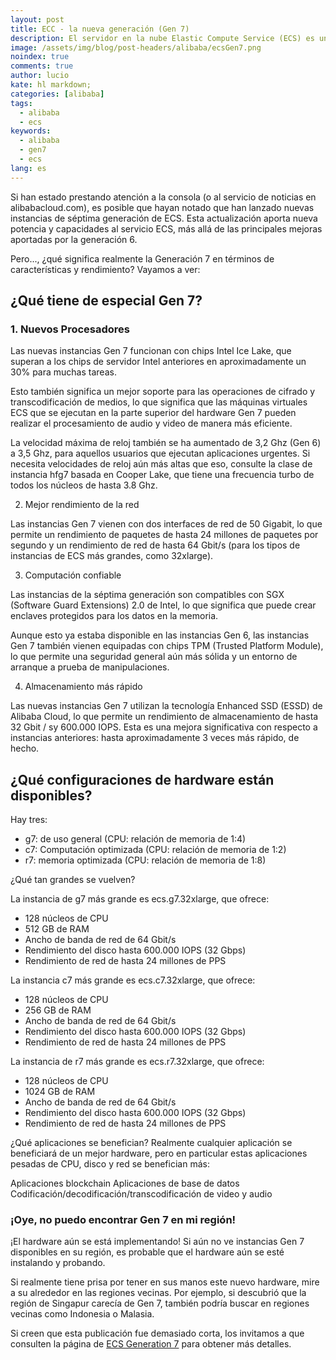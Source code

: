 ```yaml
---
layout: post
title: ECC - la nueva generación (Gen 7)
description: El servidor en la nube Elastic Compute Service (ECS) es un servicio básico de computación en la nube proporcionado por Alibaba Cloud.
image: /assets/img/blog/post-headers/alibaba/ecsGen7.png
noindex: true
comments: true
author: lucio
kate: hl markdown;
categories: [alibaba]
tags:
  - alibaba
  - ecs
keywords:
  - alibaba
  - gen7
  - ecs
lang: es
---
```


Si han estado prestando atención a la consola (o al servicio de noticias en alibabacloud.com), es posible que hayan notado que han lanzado nuevas instancias de séptima generación de ECS. Esta actualización aporta nueva potencia y capacidades al servicio ECS, más allá de las principales mejoras aportadas por la generación 6.

Pero..., ¿qué significa realmente la Generación 7 en términos de características y rendimiento? Vayamos a ver:

## ¿Qué tiene de especial Gen 7?

### 1. Nuevos Procesadores

Las nuevas instancias Gen 7 funcionan con chips Intel Ice Lake, que superan a los chips de servidor Intel anteriores en aproximadamente un 30% para muchas tareas.

Esto también significa un mejor soporte para las operaciones de cifrado y transcodificación de medios, lo que significa que las máquinas virtuales ECS que se ejecutan en la parte superior del hardware Gen 7 pueden realizar el procesamiento de audio y video de manera más eficiente.

La velocidad máxima de reloj también se ha aumentado de 3,2 Ghz (Gen 6) a 3,5 Ghz, para aquellos usuarios que ejecutan aplicaciones urgentes. Si necesita velocidades de reloj aún más altas que eso, consulte la clase de instancia hfg7 basada en Cooper Lake, que tiene una frecuencia turbo de todos los núcleos de hasta 3.8 Ghz.

2. Mejor rendimiento de la red

Las instancias Gen 7 vienen con dos interfaces de red de 50 Gigabit, lo que permite un rendimiento de paquetes de hasta 24 millones de paquetes por segundo y un rendimiento de red de hasta 64 Gbit/s (para los tipos de instancias de ECS más grandes, como 32xlarge).

3. Computación confiable

Las instancias de la séptima generación son compatibles con SGX (Software Guard Extensions) 2.0 de Intel, lo que significa que puede crear enclaves protegidos para los datos en la memoria.

Aunque esto ya estaba disponible en las instancias Gen 6, las instancias Gen 7 también vienen equipadas con chips TPM (Trusted Platform Module), lo que permite una seguridad general aún más sólida y un entorno de arranque a prueba de manipulaciones.

4. Almacenamiento más rápido

Las nuevas instancias Gen 7 utilizan la tecnología Enhanced SSD (ESSD) de Alibaba Cloud, lo que permite un rendimiento de almacenamiento de hasta 32 Gbit / sy 600.000 IOPS. Esta es una mejora significativa con respecto a instancias anteriores: hasta aproximadamente 3 veces más rápido, de hecho.

## ¿Qué configuraciones de hardware están disponibles?

Hay tres:

- g7: de uso general (CPU: relación de memoria de 1:4)
- c7: Computación optimizada (CPU: relación de memoria de 1:2)
- r7: memoria optimizada (CPU: relación de memoria de 1:8)

¿Qué tan grandes se vuelven?

La instancia de g7 más grande es ecs.g7.32xlarge, que ofrece:

- 128 núcleos de CPU
- 512 GB de RAM
- Ancho de banda de red de 64 Gbit/s
- Rendimiento del disco hasta 600.000 IOPS (32 Gbps)
- Rendimiento de red de hasta 24 millones de PPS

La instancia c7 más grande es ecs.c7.32xlarge, que ofrece:

- 128 núcleos de CPU
- 256 GB de RAM
- Ancho de banda de red de 64 Gbit/s
- Rendimiento del disco hasta 600.000 IOPS (32 Gbps)
- Rendimiento de red de hasta 24 millones de PPS

La instancia de r7 más grande es ecs.r7.32xlarge, que ofrece:

- 128 núcleos de CPU
- 1024 GB de RAM
- Ancho de banda de red de 64 Gbit/s
- Rendimiento del disco hasta 600.000 IOPS (32 Gbps)
- Rendimiento de red de hasta 24 millones de PPS

¿Qué aplicaciones se benefician?
Realmente cualquier aplicación se beneficiará de un mejor hardware, pero en particular estas aplicaciones pesadas de CPU, disco y red se benefician más:

Aplicaciones blockchain
Aplicaciones de base de datos
Codificación/decodificación/transcodificación de video y audio

### ¡Oye, no puedo encontrar Gen 7 en mi región!

¡El hardware aún se está implementando! Si aún no ve instancias Gen 7 disponibles en su región, es probable que el hardware aún se esté instalando y probando.

Si realmente tiene prisa por tener en sus manos este nuevo hardware, mire a su alrededor en las regiones vecinas. Por ejemplo, si descubrió que la región de Singapur carecía de Gen 7, también podría buscar en regiones vecinas como Indonesia o Malasia.

Si creen que esta publicación fue demasiado corta, los invitamos a que consulten la página de [ECS Generation 7](https://www.alibabacloud.com/ecs-gen7?spm=a2c65.11461447.0.0.366158d09OjLEs) para obtener más detalles. 



